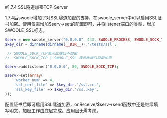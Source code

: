 #1.7.4 SSL隧道加密TCP-Server

1.7.4后swoole增加了对SSL隧道加密的支持，在swoole_server中可以启用SSL证书加密。使用仅需增加$serv->set的配置即可，并将listener端口的类型，增加SWOOLE_SSL标志。

```php
$serv = new swoole_server("0.0.0.0", 443, SWOOLE_PROCESS, SWOOLE_SOCK_TCP | SWOOLE_SSL);
$key_dir = dirname(dirname(__DIR__)).'/tests/ssl';

 // SWOOLE_SOCK_TCP表示此端口不加密
//  SWOOLE_SOCK_TCP | SWOOLE_SSL 表示此端口启用加密

$serv->addlistener('0.0.0.0', 80, SWOOLE_SOCK_TCP);

$serv->set(array(
	'worker_num' => 4,
	'ssl_cert_file' => $key_dir.'/ssl.crt',
	'ssl_key_file' => $key_dir.'/ssl.key',
));
```

配置证书后即可启用SSL隧道加密，onReceive/$serv->send函数中还是继续填写明文，加密工作由底层完成。应用层无需考虑。

